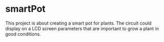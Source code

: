 # smartPot
This project is about creating a smart pot for plants. The circuit could display on a LCD screen parameters that are important to grow a plant in good conditions.
